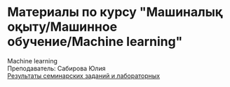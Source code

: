 # Материалы по курсу "Машиналық оқыту/Машинное обучение/Machine learning"
Machine learning <br>
Преподаватель: Сабирова Юлия <br>
[Результаты семинарских заданий и лабораторных](https://docs.google.com/spreadsheets/d/1ut51xzQ8nDZUYFGj9JgPQDvkwGi4lw7Go1wl8LXNuL4/edit?gid=1026566789#gid=1026566789)
